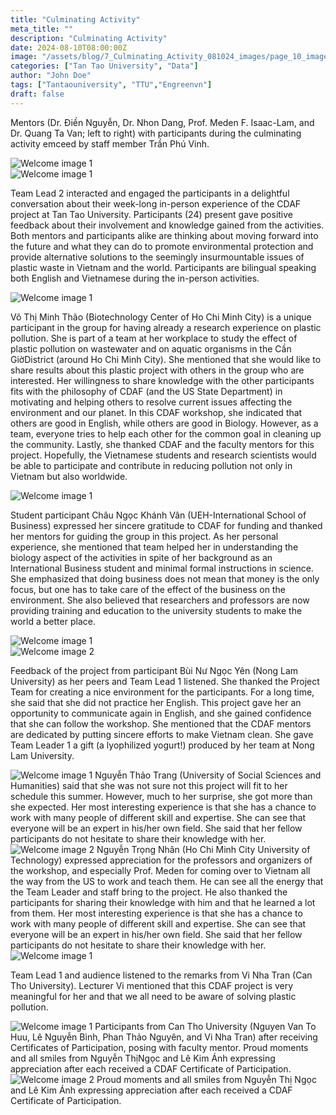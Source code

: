 ```yaml
---
title: "Culminating Activity"
meta_title: ""
description: "Culminating Activity"
date: 2024-08-10T08:00:00Z
image: "/assets/blog/7_Culminating_Activity_081024_images/page_10_image_1.jpeg"
categories: ["Tan Tao University", "Data"]
author: "John Doe"
tags: ["Tantaouniversity", "TTU","Engreenvn"]
draft: false
---
```


Mentors (Dr. Điền Nguyễn, Dr. Nhon Dang, Prof. Meden F. Isaac-Lam, and Dr. Quang Ta Van; left to right) with participants during the culminating activity emceed by staff member Trần Phú Vinh.

<div class="grid-center">
    <img src="/assets/blog/7_Culminating_Activity_081024_images/page_2_image_1.jpeg" alt="Welcome image 1"/>
</div>

<div class="grid-center">
    <img src="/assets/blog/7_Culminating_Activity_081024_images/page_3_image_1.jpeg" alt="Welcome image 1"/>
</div>

Team Lead 2 interacted and engaged the participants in a delightful conversation about their week-long in-person experience of the CDAF project at Tan Tao University. Participants (24) present gave positive feedback about their involvement and knowledge gained from the activities. Both mentors and participants alike are thinking about moving forward into the future and what they can do to promote environmental protection and provide alternative solutions to the seemingly insurmountable issues of plastic waste in Vietnam and the world. Participants are bilingual speaking both English and Vietnamese during the in-person activities.

<div class="grid-center">
    <img src="/assets/blog/7_Culminating_Activity_081024_images/page_4_image_1.jpeg" alt="Welcome image 1"/>
</div>

Võ Thị Minh Thão (Biotechnology Center of Ho Chi Minh City) is a unique participant in the group for having already a research experience on plastic pollution. She is part of a team at her workplace to study the effect of plastic pollution on wastewater and on aquatic organisms in the Cần GiờDistrict (around Ho Chi Minh City). She mentioned that she would like to share results about this plastic project with others in the group who are interested. Her willingness to share knowledge with the other participants fits with the philosophy of CDAF (and the US State Department) in motivating and helping others to resolve current issues affecting the environment and our planet. In this CDAF workshop, she indicated that others are good in English, while others are good in Biology. However, as a team, everyone tries to help each other for the common goal in cleaning up the community. Lastly, she thanked CDAF and the faculty mentors for this project. Hopefully, the Vietnamese students and research scientists would be able to participate and contribute in reducing pollution not only in Vietnam but also worldwide.



<div class="grid-center">
    <img src="/assets/blog/7_Culminating_Activity_081024_images/page_5_image_1.jpeg" alt="Welcome image 1"/>
</div>

Student participant Châu Ngọc Khánh Vân (UEH-International School of Business) expressed her sincere gratitude to CDAF for funding and thanked her mentors for guiding the group in this project. As her personal experience, she mentioned that team helped her in understanding the biology aspect of the activities in spite of her background as an International Business student and minimal formal instructions in science. She emphasized that doing business does not mean that money is the only focus, but one has to take care of the effect of the business on the environment. She also believed that researchers and professors are now providing training and education to the university students to make the world a better place.


<div class="grid-container">
    <div class="grid-item">
        <img src="/assets/blog/7_Culminating_Activity_081024_images/page_6_image_1.jpeg" alt="Welcome image 1"/>
    </div>
    <div class="grid-item">
        <img src="/assets/blog/7_Culminating_Activity_081024_images/page_6_image_2.jpeg" alt="Welcome image 2"/>
    </div>
</div>

Feedback of the project from participant Bùi Nư Ngọc Yên (Nong Lam University) as her peers and Team Lead 1 listened. She thanked the Project Team for creating a nice environment for the participants. For a long time, she said that she did not practice her English. This project gave her an opportunity to communicate again in English, and she gained confidence that she can follow the workshop. She mentioned that the CDAF mentors are dedicated by putting sincere efforts to make Vietnam clean. She gave Team Leader 1 a gift (a lyophilized yogurt!) produced by her team at Nong Lam University.

<div class="grid-container">
    <div class="grid-item">
        <img src="/assets/blog/7_Culminating_Activity_081024_images/page_7_image_1.jpeg" alt="Welcome image 1"/>
        <span>Nguyễn Thảo Trang (University of Social Sciences and Humanities) said that she was not sure not this project will fit to her schedule this summer. However, much to her surprise, she got more than she expected. Her most interesting experience is that she has a chance to work with many people of different skill and expertise. She can see that everyone will be an expert in his/her own field. She said that her fellow participants do not hesitate to share their knowledge with her.</span>
    </div>
    <div class="grid-item">
        <img src="/assets/blog/7_Culminating_Activity_081024_images/page_7_image_2.jpeg" alt="Welcome image 2"/>
        <span>Nguyễn Trọng Nhân (Ho Chi Minh City University of Technology) expressed appreciation for the professors and organizers of the workshop, and especially Prof. Meden for coming over to Vietnam all the way from the US to work and teach them. He can see all the energy that the Team Leader and staff bring to the project. He also thanked the participants for sharing their knowledge with him and that he learned a lot from them. Her most interesting experience is that she has a chance to work with many people of different skill and expertise. She can see that everyone will be an expert in his/her own field. She said that her fellow participants do not hesitate to share their knowledge with her.</span>
    </div>
</div>

<div class="grid-center">
    <img src="/assets/blog/7_Culminating_Activity_081024_images/page_8_image_1.jpeg" alt="Welcome image 1"/>
</div>

Team Lead 1 and audience listened to the remarks from Vi Nha Tran (Can Tho University). Lecturer Vi mentioned that this CDAF project is very meaningful for her and that we all need to be aware of solving plastic pollution.





<div class="grid-container">
    <div class="grid-item">
        <img src="/assets/blog/7_Culminating_Activity_081024_images/page_9_image_1.jpeg" alt="Welcome image 1"/>
        <span>Participants from Can Tho University (Nguyen Van To Huu, Lê Nguyễn Bình, Phan Thảo Nguyên, and Vi Nha Tran) after receiving Certificates of Participation, posing with faculty mentor. Proud moments and all smiles from Nguyễn ThịNgọc and Lê Kim Ánh expressing appreciation after each received a CDAF Certificate of Participation.</span>
    </div>
    <div class="grid-item">
        <img src="/assets/blog/7_Culminating_Activity_081024_images/page_9_image_2.jpeg" alt="Welcome image 2"/>
        <span>Proud moments and all smiles from Nguyễn Thị Ngọc and Lê Kim Ánh expressing appreciation after each received a CDAF Certificate of Participation.</span>
    </div>
</div>
